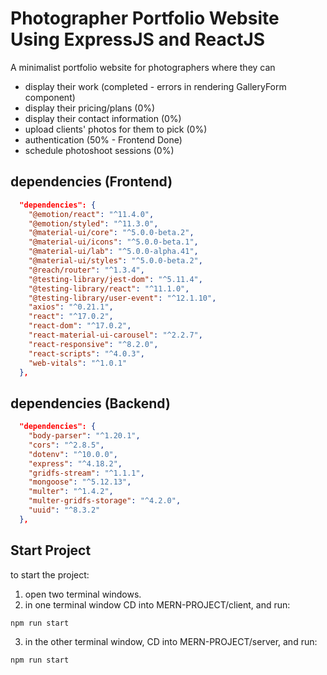# Photographer Portfolio Website Using ExpressJS and ReactJS
A minimalist portfolio website for photographers where they can
- display their work (completed - errors in rendering GalleryForm component)
- display their pricing/plans (0%)
- display their contact information (0%)
- upload clients' photos for them to pick (0%)
- authentication (50% - Frontend Done)
- schedule photoshoot sessions (0%)

## dependencies (Frontend)
```json
  "dependencies": {
    "@emotion/react": "^11.4.0",
    "@emotion/styled": "^11.3.0",
    "@material-ui/core": "^5.0.0-beta.2",
    "@material-ui/icons": "^5.0.0-beta.1",
    "@material-ui/lab": "^5.0.0-alpha.41",
    "@material-ui/styles": "^5.0.0-beta.2",
    "@reach/router": "^1.3.4",
    "@testing-library/jest-dom": "^5.11.4",
    "@testing-library/react": "^11.1.0",
    "@testing-library/user-event": "^12.1.10",
    "axios": "^0.21.1",
    "react": "^17.0.2",
    "react-dom": "^17.0.2",
    "react-material-ui-carousel": "^2.2.7",
    "react-responsive": "^8.2.0",
    "react-scripts": "^4.0.3",
    "web-vitals": "^1.0.1"
  },
```

## dependencies (Backend)
```json
  "dependencies": {
    "body-parser": "^1.20.1",
    "cors": "^2.8.5",
    "dotenv": "^10.0.0",
    "express": "^4.18.2",
    "gridfs-stream": "^1.1.1",
    "mongoose": "^5.12.13",
    "multer": "^1.4.2",
    "multer-gridfs-storage": "^4.2.0",
    "uuid": "^8.3.2"
  },
```

## Start Project
to start the project: 
1. open two terminal windows. 
2. in one terminal window CD into MERN-PROJECT/client, and run:

```terminal
npm run start
```
3. in the other terminal window, CD into MERN-PROJECT/server, and run:
```bash
npm run start
```
